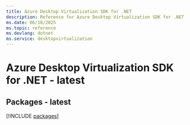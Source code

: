 ```yaml
---
title: Azure Desktop Virtualization SDK for .NET
description: Reference for Azure Desktop Virtualization SDK for .NET
ms.date: 06/18/2025
ms.topic: reference
ms.devlang: dotnet
ms.service: desktopvirtualization
---
```

# Azure Desktop Virtualization SDK for .NET - latest
## Packages - latest
[!INCLUDE [packages](desktop-virtualization-index.md)]
